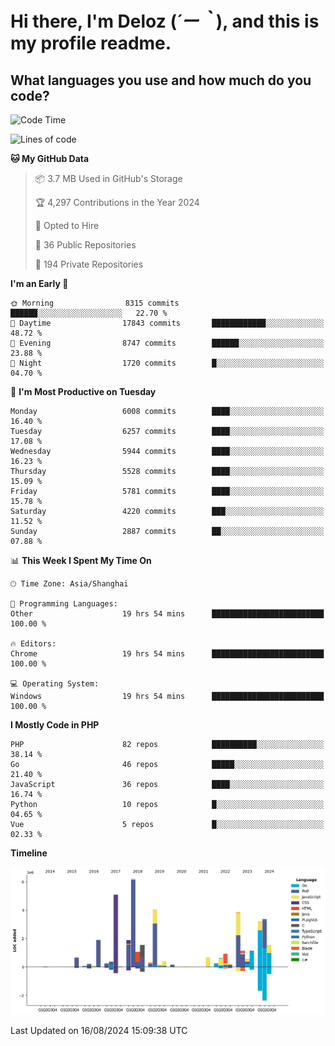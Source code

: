 # **Hi there, I'm Deloz (*´ー｀*), and this is my profile readme.**

## **What languages you use and how much do you code?**

<!--START_SECTION:waka-->
![Code Time](http://img.shields.io/badge/Code%20Time-4%2C551%20hrs%2020%20mins-blue)

![Lines of code](https://img.shields.io/badge/From%20Hello%20World%20I%27ve%20Written-41.9%20million%20lines%20of%20code-blue)

**🐱 My GitHub Data** 

> 📦 3.7 MB Used in GitHub's Storage 
 > 
> 🏆 4,297 Contributions in the Year 2024
 > 
> 💼 Opted to Hire
 > 
> 📜 36 Public Repositories 
 > 
> 🔑 194 Private Repositories 
 > 
**I'm an Early 🐤** 

```text
🌞 Morning                8315 commits        ██████░░░░░░░░░░░░░░░░░░░   22.70 % 
🌆 Daytime                17843 commits       ████████████░░░░░░░░░░░░░   48.72 % 
🌃 Evening                8747 commits        ██████░░░░░░░░░░░░░░░░░░░   23.88 % 
🌙 Night                  1720 commits        █░░░░░░░░░░░░░░░░░░░░░░░░   04.70 % 
```
📅 **I'm Most Productive on Tuesday** 

```text
Monday                   6008 commits        ████░░░░░░░░░░░░░░░░░░░░░   16.40 % 
Tuesday                  6257 commits        ████░░░░░░░░░░░░░░░░░░░░░   17.08 % 
Wednesday                5944 commits        ████░░░░░░░░░░░░░░░░░░░░░   16.23 % 
Thursday                 5528 commits        ████░░░░░░░░░░░░░░░░░░░░░   15.09 % 
Friday                   5781 commits        ████░░░░░░░░░░░░░░░░░░░░░   15.78 % 
Saturday                 4220 commits        ███░░░░░░░░░░░░░░░░░░░░░░   11.52 % 
Sunday                   2887 commits        ██░░░░░░░░░░░░░░░░░░░░░░░   07.88 % 
```


📊 **This Week I Spent My Time On** 

```text
🕑︎ Time Zone: Asia/Shanghai

💬 Programming Languages: 
Other                    19 hrs 54 mins      █████████████████████████   100.00 % 

🔥 Editors: 
Chrome                   19 hrs 54 mins      █████████████████████████   100.00 % 

💻 Operating System: 
Windows                  19 hrs 54 mins      █████████████████████████   100.00 % 
```

**I Mostly Code in PHP** 

```text
PHP                      82 repos            ██████████░░░░░░░░░░░░░░░   38.14 % 
Go                       46 repos            █████░░░░░░░░░░░░░░░░░░░░   21.40 % 
JavaScript               36 repos            ████░░░░░░░░░░░░░░░░░░░░░   16.74 % 
Python                   10 repos            █░░░░░░░░░░░░░░░░░░░░░░░░   04.65 % 
Vue                      5 repos             █░░░░░░░░░░░░░░░░░░░░░░░░   02.33 % 
```



**Timeline**

![Lines of Code chart](https://raw.githubusercontent.com/deloz/deloz/main/assets/bar_graph.png)


 Last Updated on 16/08/2024 15:09:38 UTC
<!--END_SECTION:waka-->
